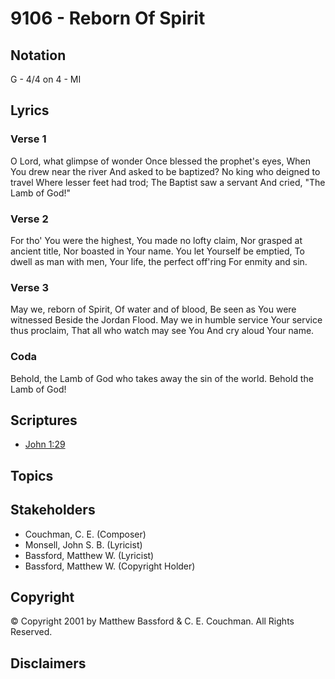 # 9106 - Reborn Of Spirit

## Notation

G - 4/4 on 4 - MI

## Lyrics

### Verse 1

O Lord, what glimpse of wonder Once blessed the prophet's eyes, When You drew near the river And asked to be baptized? No king who deigned to travel Where lesser feet had trod; The Baptist saw a servant And cried, "The Lamb of God!"

### Verse 2

For tho' You were the highest, You made no lofty claim, Nor grasped at ancient title, Nor boasted in Your name. You let Yourself be emptied, To dwell as man with men, Your life, the perfect off'ring For enmity and sin.

### Verse 3

May we, reborn of Spirit, Of water and of blood, Be seen as You were witnessed Beside the Jordan Flood. May we in humble service Your service thus proclaim, That all who watch may see You And cry aloud Your name.

### Coda

Behold, the Lamb of God who takes away the sin of the world. Behold the Lamb of God!


## Scriptures

- [John 1:29](https://www.biblegateway.com/passage/?search=John%201%3A29)

## Topics


## Stakeholders

- Couchman, C. E. (Composer)
- Monsell, John S. B. (Lyricist)
- Bassford, Matthew W. (Lyricist)
- Bassford, Matthew W. (Copyright Holder)

## Copyright

© Copyright 2001 by Matthew Bassford & C. E. Couchman. All Rights Reserved.


## Disclaimers


